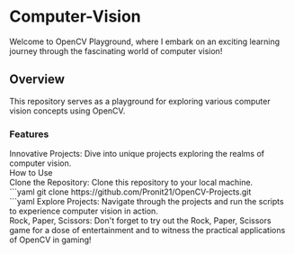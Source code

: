 # Computer-Vision
Welcome to OpenCV Playground, where I embark on an exciting learning journey through the fascinating world of computer vision!

## Overview
This repository serves as a playground for exploring various computer vision concepts using OpenCV. 

### Features
<p>Innovative Projects: Dive into unique projects exploring the realms of computer vision.<br>
How to Use<br>
Clone the Repository: Clone this repository to your local machine.<br>
```yaml
git clone https://github.com/Pronit21/OpenCV-Projects.git<br>
```yaml
Explore Projects: Navigate through the projects and run the scripts to experience computer vision in action.<br>
Rock, Paper, Scissors: Don't forget to try out the Rock, Paper, Scissors game for a dose of entertainment and to witness the practical applications of OpenCV in gaming!<br>
</p>
